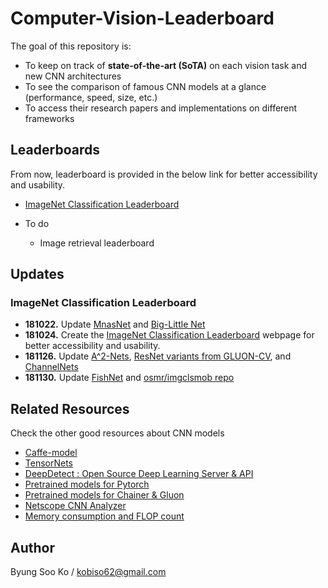 # Computer-Vision-Leaderboard
The goal of this repository is:
- To keep on track of **state-of-the-art (SoTA)** on each vision task and new CNN architectures
- To see the comparison of famous CNN models at a glance (performance, speed, size, etc.)
- To access their research papers and implementations on different frameworks

## Leaderboards
From now, leaderboard is provided in the below link for better accessibility and usability.

- [ImageNet Classification Leaderboard](https://kobiso.github.io/Computer-Vision-Leaderboard/imagenet)

- To do
  - Image retrieval leaderboard

## Updates
### ImageNet Classification Leaderboard
- **181022.** Update [MnasNet](https://arxiv.org/abs/1807.11626) and [Big-Little Net](https://arxiv.org/abs/1807.03848)
- **181024.** Create the [ImageNet Classification Leaderboard](https://kobiso.github.io/Computer-Vision-Leaderboard/) webpage for better accessibility and usability.
- **181126.** Update [A^2-Nets](https://arxiv.org/abs/1810.11579v1), [ResNet variants from GLUON-CV](https://gluon-cv.mxnet.io/model_zoo/classification.html#id184), and [ChannelNets](https://arxiv.org/pdf/1809.01330v1.pdf)
- **181130.** Update [FishNet](https://papers.nips.cc/paper/7356-fishnet-a-versatile-backbone-for-image-region-and-pixel-level-prediction.pdf) and [osmr/imgclsmob repo](https://github.com/osmr/imgclsmob)


## Related Resources
Check the other good resources about CNN models
- [Caffe-model](https://github.com/soeaver/caffe-model)
- [TensorNets](https://github.com/taehoonlee/tensornets)
- [DeepDetect : Open Source Deep Learning Server & API](https://github.com/jolibrain/deepdetect#deepdetect--open-source-deep-learning-server--api)
- [Pretrained models for Pytorch](https://github.com/Cadene/pretrained-models.pytorch)
- [Pretrained models for Chainer & Gluon](https://github.com/osmr/imgclsmob)
- [Netscope CNN Analyzer](https://dgschwend.github.io/netscope/quickstart.html)
- [Memory consumption and FLOP count](https://github.com/albanie/convnet-burden)

## Author
Byung Soo Ko / kobiso62@gmail.com
